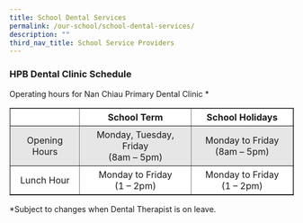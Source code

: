 ```yaml
---
title: School Dental Services
permalink: /our-school/school-dental-services/
description: ""
third_nav_title: School Service Providers
---
```

### **HPB Dental Clinic Schedule**

Operating hours for Nan Chiau Primary Dental Clinic \*

<table border="1" style="box-sizing: inherit; border-collapse: collapse; border-spacing: 0px; max-width: 100%; width: 625px;"><tbody style="box-sizing: inherit;"><tr style="box-sizing: inherit; background: rgb(255, 255, 255);"><td style="box-sizing: inherit; padding: 5px 10px; width: 133px;"></td><td style="box-sizing: inherit; padding: 5px 10px; width: 266px; text-align: center;"><strong style="box-sizing: inherit; font-weight: 700;">School Term</strong></td><td style="box-sizing: inherit; padding: 5px 10px; width: 234px; text-align: center;"><strong style="box-sizing: inherit; font-weight: 700;">School Holidays</strong></td></tr><tr style="box-sizing: inherit; background: rgb(230, 230, 230);"><td style="box-sizing: inherit; padding: 5px 10px; width: 133px; text-align: center;">Opening Hours</td><td style="box-sizing: inherit; padding: 5px 10px; width: 266px; text-align: center;">Monday, Tuesday, Friday<br style="box-sizing: inherit;">(8am – 5pm)</td><td style="box-sizing: inherit; padding: 5px 10px; width: 234px; text-align: center;">Monday to Friday<br style="box-sizing: inherit;">(8am – 5pm)</td></tr><tr style="box-sizing: inherit; background: rgb(255, 255, 255);"><td style="box-sizing: inherit; padding: 5px 10px; width: 133px; text-align: center;">Lunch Hour</td><td style="box-sizing: inherit; padding: 5px 10px; width: 266px; text-align: center;">Monday to Friday<br style="box-sizing: inherit;">(1 – 2pm)</td><td style="box-sizing: inherit; padding: 5px 10px; width: 234px; text-align: center;">Monday to Friday<br style="box-sizing: inherit;">(1 – 2pm)</td></tr></tbody></table>

\*Subject to changes when Dental Therapist is on leave.

[  
](https://www.ncps.moe.edu.sg/school-dental-services/#top)